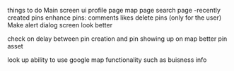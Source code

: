 things to do
Main screen ui
    profile page
    map page
    search page
        -recently created pins
enhance pins:
    comments
    likes
    delete pins (only for the user)
Make alert dialog screen look better

check on delay between pin creation and pin showing up on map
better pin asset

look up ability to use google map functionality such as buisness info